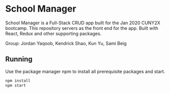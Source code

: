 # School Manager

School Manager is a Full-Stack CRUD app built for the Jan 2020 CUNY2X bootcamp. This repository servers as the front end for the app. Built with React, Redux and other supporting packages.

Group: Jordan Yaqoob, Kendrick Shao, Kun Yu, Sami Beig

## Running

Use the package manager npm to install all prerequisite packages and start.

```bash
npm install
npm start
```
